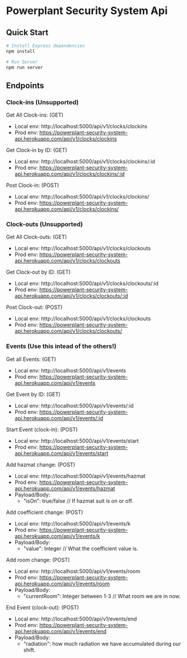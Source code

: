 ﻿# Powerplant Security System Api

## Quick Start

```bash
# Install Express dependencies
npm install

# Run Server
npm run server
```

## Endpoints

### Clock-ins (Unsupported)

Get All Clock-ins: (GET)

- Local env: http://localhost:5000/api/v1/clocks/clockins
- Prod env: https://powerplant-security-system-api.herokuapp.com/api/v1/clocks/clockins

Get Clock-in by ID: (GET)

- Local env: http://localhost:5000/api/v1/clocks/clockins/:id
- Prod env: https://powerplant-security-system-api.herokuapp.com/api/v1/clocks/clockins/:id

Post Clock-in: (POST)

- Local env: http://localhost:5000/api/v1/clocks/clockins/
- Prod env: https://powerplant-security-system-api.herokuapp.com/api/v1/clocks/clockins/

### Clock-outs (Unsupported)

Get All Clock-outs: (GET)

- Local env: http://localhost:5000/api/v1/clocks/clockouts
- Prod env: https://powerplant-security-system-api.herokuapp.com/api/v1/clocks/clockouts

Get Clock-out by ID: (GET)

- Local env: http://localhost:5000/api/v1/clocks/clockouts/:id
- Prod env: https://powerplant-security-system-api.herokuapp.com/api/v1/clocks/clockouts/:id

Post Clock-out: (POST)

- Local env: http://localhost:5000/api/v1/clocks/clockouts
- Prod env: https://powerplant-security-system-api.herokuapp.com/api/v1/clocks/clockouts/

### Events (Use this intead of the others!)

Get all Events: (GET)

- Local env: http://localhost:5000/api/v1/events
- Prod env: https://powerplant-security-system-api.herokuapp.com/api/v1/events

Get Event by ID: (GET)

- Local env: http://localhost:5000/api/v1/events/:id
- Prod env: https://powerplant-security-system-api.herokuapp.com/api/v1/events/:id

Start Event (clock-in): (POST)

- Local env: http://localhost:5000/api/v1/events/start
- Prod env: https://powerplant-security-system-api.herokuapp.com/api/v1/events/start

Add hazmat change: (POST)

- Local env: http://localhost:5000/api/v1/events/hazmat
- Prod env: https://powerplant-security-system-api.herokuapp.com/api/v1/events/hazmat
- Payload/Body:
  - "isOn": true/false // If hazmat suit is on or off.

Add coefficient change: (POST)

- Local env: http://localhost:5000/api/v1/events/k
- Prod env: https://powerplant-security-system-api.herokuapp.com/api/v1/events/k
- Payload/Body:
  - "value": Integer // What the coefficient value is.

Add room change: (POST)

- Local env: http://localhost:5000/api/v1/events/room
- Prod env: https://powerplant-security-system-api.herokuapp.com/api/v1/events/room
- Payload/Body:
  - "currentRoom": Integer between 1-3 // What room we are in now.

End Event (clock-out): (POST)

- Local env: http://localhost:5000/api/v1/events/end
- Prod env: https://powerplant-security-system-api.herokuapp.com/api/v1/events/end
- Payload/Body:
  - "radiation": how much radiation we have accumulated during our shift.
